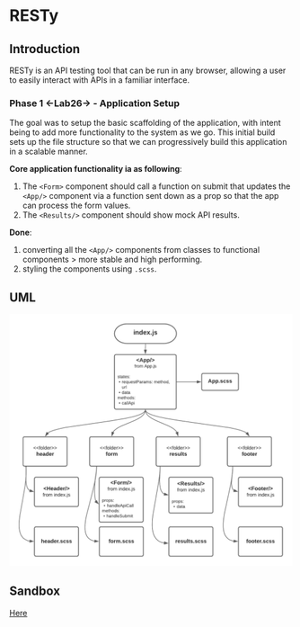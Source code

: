 # RESTy

## Introduction

RESTy is an API testing tool that can be run in any browser, allowing a user to easily interact with APIs in a familiar interface.

### Phase 1 <-Lab26-> - Application Setup

The goal was to setup the basic scaffolding of the application, with intent being to add more functionality to the system as we go. This initial build sets up the file structure so that we can progressively build this application in a scalable manner.

**Core application functionality ia as following**:

1. The `<Form>` component should call a function on submit that updates the `<App/>` component via a function sent down as a prop so that the app can process the form values.
2. The `<Results/>` component should show mock API results.

**Done**:

1. converting all the `<App/>` components from classes to functional components > more stable and high performing.
2. styling the components using `.scss`.

## UML

![lab26-uml](./src/images/lab26-uml.png)

## Sandbox

[Here](https://codesandbox.io/s/funny-darwin-pub7h?file=/src/App.js)
